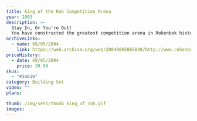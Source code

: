 ```yaml
---
title: King of the Rok Competition Arena
year: 2003
description: >-
  Stay In, Or You're Out!
  You have constructed the greatest competition arena in Rokenbok history. Head up the arena ramp. Plan your strategy. And go! It's competition time! Face off against the ROK world's greatest challengers! It's head-to-head non-stop action! When push comes to shove, your challenge is to stay in the Arena, survive, and win! This is a game of skill, strategy, and power. Test your skill control. Test your machine. Test your courage. Includes over 139 building pieces.
archiveLinks:
  - name: 08/05/2004
    link: https://web.archive.org/web/20040805065840/http://www.rokenbok.com/catalog/pd_34610.html
priceHistory:
  - date: 08/05/2004
    price: 39.99
skus:
  - "#34610"
category: Building Set
video: ""
plans:

thumb: /img/sets/thumb_king_of_rok.gif
images:
---
```

